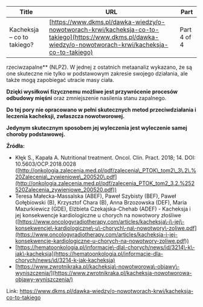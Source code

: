 | **Title**       | **URL**           | **Part**              |
|-----------------|-------------------|-----------------------|
| Kacheksja – co to takiego?         | [https://www.dkms.pl/dawka-wiedzy/o-nowotworach-krwi/kacheksja-co-to-takiego](https://www.dkms.pl/dawka-wiedzy/o-nowotworach-krwi/kacheksja-co-to-takiego)    | Part 4 of 4          |

rzeciwzapalne** (NLPZ). W jednej z ostatnich metaanaliz wykazano, że są one skuteczne nie tylko w podstawowym zakresie swojego działania, ale także mogą zapobiegać utracie masy ciała.


**Dzięki wysiłkowi fizycznemu możliwe jest przywrócenie procesów odbudowy mięśni** oraz zmniejszenie nasilenia stanu zapalnego.


**Do tej pory nie opracowano w pełni skutecznych metod przeciwdziałania i leczenia kacheksji, zwłaszcza nowotworowej.**


**Jedynym skutecznym sposobem jej wyleczenia jest wyleczenie samej choroby podstawowej.**


**Źródła:**


* Kłęk S., Kapała A. Nutritional treatment. Oncol. Clin. Pract. 2018; 14\. DOI: 10\.5603/OCP.2018\.0028 ([http://onkologia.zalecenia.med.pl/pdf/zalecenia\_PTOK\_tom2\_3\.2\.%20Zalecenia\_zywieniowe\_200520\.pdf](http://onkologia.zalecenia.med.pl/pdf/zalecenia_PTOK_tom2_3.2.%252520Zalecenia_zywieniowe_200520.pdf))
* Teresa Małecka\-Massalska (ABEF), Paweł Szybisty (BEF), Paweł Gołębiowski (B), Krzysztof Chara (B), Anna Brzozowska (DEF), Maria Mazurkiewicz (GDE), Elżbieta Czekajska\-Chehab (ADEF) \- Kacheksja i jej konsekwencje kardiologiczne u chorych na nowotwory złośliwe ([https://www.oncologyradiotherapy.com/articles/kacheksja\-i\-jej\-konsekwencje\-kardiologiczne\-u\-chorych\-na\-nowotwory\-zoliwe.pdf](https://www.oncologyradiotherapy.com/articles/kacheksja-i-jej-konsekwencje-kardiologiczne-u-chorych-na-nowotwory-zoliwe.pdf))
* [https://hematoonkologia.pl/informacje\-dla\-chorych/news/id/3214\-k\-jak\-kacheksja](https://hematoonkologia.pl/informacje-dla-chorych/news/id/3214-k-jak-kacheksja)
* [https://www.zwrotnikraka.pl/kacheksja\-nowotworowa\-objawy\-wyniszczenia/](https://www.zwrotnikraka.pl/kacheksja-nowotworowa-objawy-wyniszczenia/)


Link: https://www.dkms.pl/dawka-wiedzy/o-nowotworach-krwi/kacheksja-co-to-takiego
